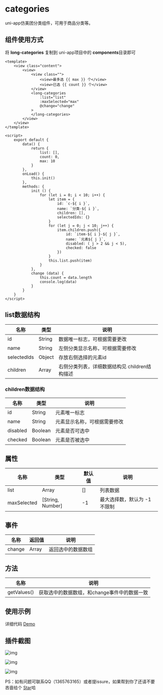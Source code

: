 # categories
uni-app仿美团分类组件，可用于商品分类等。



## 组件使用方式

将 **long-categories** 复制到 uni-app项目中的 **components**目录即可

```vue
<template>
	<view class="content">
		<view>
			<view class="">
				<view>最多选 {{ max }} 个</view>
				<view>已选 {{ count }} 个</view>
			</view>
			<long-categories
				:list="list"
				:maxSelected="max"
				@change="change"
			>
			</long-categories>
		</view>
	</view>
</template>

<script>
	export default {
		data() {
			return {
				list: [],
				count: 0,
				max: 10
			}
		},
		onLoad() {
			this.init()
		},
		methods: {
			init () {
				for (let i = 0; i < 10; i++) {
					let item = {
						id: `c-${ i }`,
						name: `分类-${ i }`,
						children: [],
						selectedIds: {}
					}
					for (let j = 0; j < 10; j++) {
						item.children.push({
							id: `item-${ i }-${ j }`,
							name: `元素${ j }`,
							disabled: ( j > 2 && j < 5),
							checked: false
						})
					}
					this.list.push(item)
				}
			},
			change (data) {
				this.count = data.length
				console.log(data)
			}
		}
	}
</script>
```

## list数据结构

| 名称        | 类型   | 说明                                          |
| ----------- | ------ | --------------------------------------------- |
| id          | String | 数据唯一标志，可根据需要更改                  |
| name        | String | 左侧分类显示名称，可根据需要修改              |
| selectedIds | Object | 存放右侧选择的元素id                          |
| children    | Array  | 右侧分类列表，详细数据结构见 children结构描述 |

### children数据结构

| 名称     | 类型    | 说明                         |
| -------- | ------- | ---------------------------- |
| id       | String  | 元素唯一标志                 |
| name     | String  | 元素显示名称，可根据需要修改 |
| disabled | Boolean | 元素是否可选中               |
| checked  | Boolean | 元素是否被选中               |



## 属性

| 名称        | 类型             | 默认值 | 说明                        |
| ----------- | ---------------- | ------ | --------------------------- |
| list        | Array            | []     | 列表数据                    |
| maxSelected | [String, Number] | -1     | 最大选择数，默认为 -1不限制 |

## 事件

| 名称   | 返回值 | 说明               |
| ------ | ------ | ------------------ |
| change | Array  | 返回选中的数据数组 |

## 方法

| 名称        | 说明                                         |
| ----------- | -------------------------------------------- |
| getValues() | 获取选中的数据数组，和change事件中的数据一致 |

## 使用示例

详细代码 [Demo](https://github.com/songhailong8174/categories)

## 插件截图

![img](https://cdn.jsdelivr.net/gh/songhailong8174/images/img/1.png)

![img](https://cdn.jsdelivr.net/gh/songhailong8174/images/img/2.png)

![img](https://cdn.jsdelivr.net/gh/songhailong8174/images/img/3.png)

PS：如有问题可联系QQ（1365763165）或者提issure，如果帮到你了还请不要吝啬给个 [Star](https://github.com/songhailong8174/categories)哈

